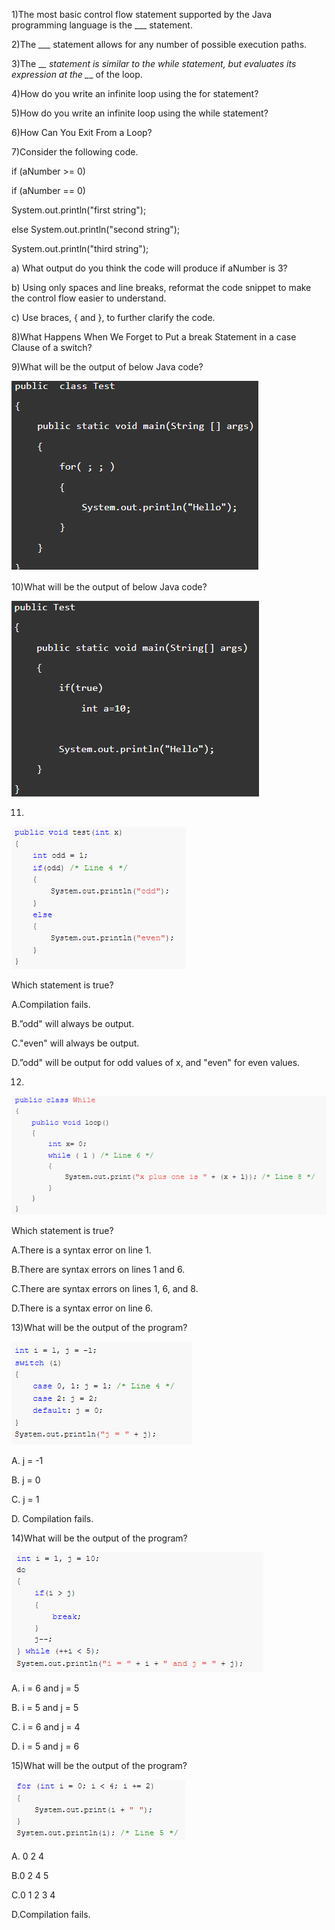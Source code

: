 1)The most basic control flow statement supported by the Java programming language is the \__\_ statement.

2)The \__\_ statement allows for any number of possible execution paths.

3)The \_*\_ statement is similar to the while statement, but evaluates its expression at the \_*\_ of the loop.

4)How do you write an infinite loop using the for statement?

5)How do you write an infinite loop using the while statement?

6)How Can You Exit From a Loop?

7)Consider the following code.

if (aNumber \>= 0)

if (aNumber == 0)

System.out.println("first string");

else System.out.println("second string");

System.out.println("third string");

a) What output do you think the code will produce if aNumber is 3?

b) Using only spaces and line breaks, reformat the code snippet to make the control flow easier to understand.

c) Use braces, { and }, to further clarify the code.

8)What Happens When We Forget to Put a break Statement in a case Clause of a switch?

9)What will be the output of below Java code?

![](media/0dc1f59a09282c9ad4b192d37a1f6f63.png)

10)What will be the output of below Java code?

![](media/f130fb4787eb578f25a73b6dada21640.png)

11)

![](media/15854bc1170c929840e81fb6a46491fe.png)

Which statement is true?

A.Compilation fails.

B.”odd" will always be output.

C."even" will always be output.

D.”odd" will be output for odd values of x, and "even" for even values.

12)

![](media/a8a826c22e0f757c00f3197f6bab01d2.png)

Which statement is true?

A.There is a syntax error on line 1.

B.There are syntax errors on lines 1 and 6.

C.There are syntax errors on lines 1, 6, and 8.

D.There is a syntax error on line 6.

13)What will be the output of the program?

![](media/25bcb35415cdcbc7bf41705bda27808d.png)

A. j = -1

B. j = 0

C. j = 1

D. Compilation fails.

14)What will be the output of the program?

![](media/098250a2114d96ad7f80ee1aeb4dcd87.png)

A. i = 6 and j = 5

B. i = 5 and j = 5

C. i = 6 and j = 4

D. i = 5 and j = 6

15)What will be the output of the program?

![](media/2fa062f206423857c4a6a51f3b281c7f.png)

A. 0 2 4

B.0 2 4 5

C.0 1 2 3 4

D.Compilation fails.
